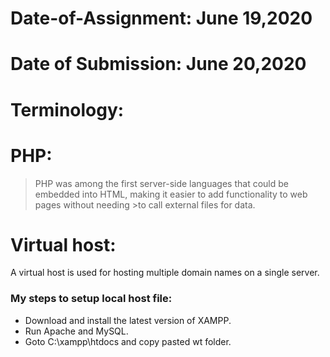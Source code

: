# Date-of-Assignment: June 19,2020
# Date of Submission: June 20,2020

# Terminology:
# PHP: 
>PHP was among the first server-side languages that could be embedded into HTML, making it easier to add functionality to web pages without needing >to call external files for data.

# Virtual host:
A virtual host is used for hosting multiple domain names on a single server.

### My steps to setup local host file:
- Download and install the latest version of XAMPP.
- Run Apache and MySQL.
- Goto C:\xampp\htdocs and copy pasted wt folder.